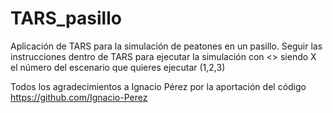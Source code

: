 # TARS_pasillo
Aplicación de TARS para la simulación de peatones en un pasillo.
Seguir las instrucciones dentro de TARS para ejecutar la simulación con <<roslaunch tars pasillo_X.launch>> siendo X el número del escenario que quieres ejecutar (1,2,3)

Todos los agradecimientos a Ignacio Pérez por la aportación del código https://github.com/Ignacio-Perez 
